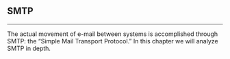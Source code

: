 ## SMTP
---

The actual movement of e-mail between systems
is accomplished through SMTP: the “Simple Mail Transport Protocol.” In this chapter we will analyze SMTP in depth.
